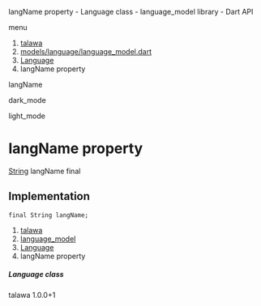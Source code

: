 




langName property - Language class - language\_model library - Dart API







menu

1. [talawa](../../index.html)
2. [models/language/language\_model.dart](../../file-___home_harshil_Desktop_open-source_palisadoes_talawa_lib_models_language_language_model/)
3. [Language](../../file-___home_harshil_Desktop_open-source_palisadoes_talawa_lib_models_language_language_model/Language-class.html)
4. langName property

langName


dark\_mode

light\_mode




# langName property


[String](https://api.flutter.dev/flutter/dart-core/String-class.html)
langName
final

## Implementation

```
final String langName;
```

 


1. [talawa](../../index.html)
2. [language\_model](../../file-___home_harshil_Desktop_open-source_palisadoes_talawa_lib_models_language_language_model/)
3. [Language](../../file-___home_harshil_Desktop_open-source_palisadoes_talawa_lib_models_language_language_model/Language-class.html)
4. langName property

##### Language class





talawa
1.0.0+1






